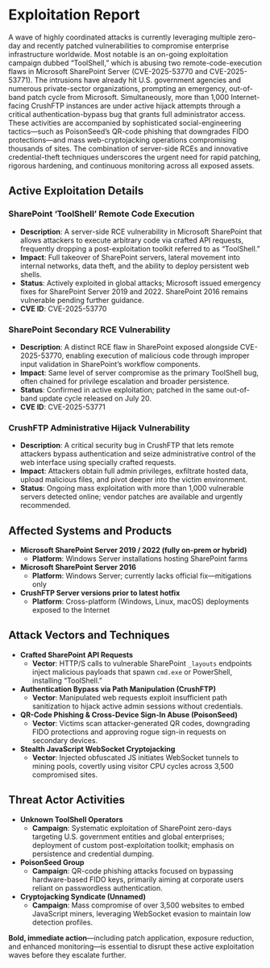 # Exploitation Report

A wave of highly coordinated attacks is currently leveraging multiple zero-day and recently patched vulnerabilities to compromise enterprise infrastructure worldwide. Most notable is an on-going exploitation campaign dubbed “ToolShell,” which is abusing two remote-code-execution flaws in Microsoft SharePoint Server (CVE-2025-53770 and CVE-2025-53771). The intrusions have already hit U.S. government agencies and numerous private-sector organizations, prompting an emergency, out-of-band patch cycle from Microsoft. Simultaneously, more than 1,000 Internet-facing CrushFTP instances are under active hijack attempts through a critical authentication-bypass bug that grants full administrator access. These activities are accompanied by sophisticated social-engineering tactics—such as PoisonSeed’s QR-code phishing that downgrades FIDO protections—and mass web-cryptojacking operations compromising thousands of sites. The combination of server-side RCEs and innovative credential-theft techniques underscores the urgent need for rapid patching, rigorous hardening, and continuous monitoring across all exposed assets.

## Active Exploitation Details

### SharePoint ‘ToolShell’ Remote Code Execution
- **Description**: A server-side RCE vulnerability in Microsoft SharePoint that allows attackers to execute arbitrary code via crafted API requests, frequently dropping a post-exploitation toolkit referred to as “ToolShell.”  
- **Impact**: Full takeover of SharePoint servers, lateral movement into internal networks, data theft, and the ability to deploy persistent web shells.  
- **Status**: Actively exploited in global attacks; Microsoft issued emergency fixes for SharePoint Server 2019 and 2022. SharePoint 2016 remains vulnerable pending further guidance.  
- **CVE ID**: CVE-2025-53770  

### SharePoint Secondary RCE Vulnerability
- **Description**: A distinct RCE flaw in SharePoint exposed alongside CVE-2025-53770, enabling execution of malicious code through improper input validation in SharePoint’s workflow components.  
- **Impact**: Same level of server compromise as the primary ToolShell bug, often chained for privilege escalation and broader persistence.  
- **Status**: Confirmed in active exploitation; patched in the same out-of-band update cycle released on July 20.  
- **CVE ID**: CVE-2025-53771  

### CrushFTP Administrative Hijack Vulnerability
- **Description**: A critical security bug in CrushFTP that lets remote attackers bypass authentication and seize administrative control of the web interface using specially crafted requests.  
- **Impact**: Attackers obtain full admin privileges, exfiltrate hosted data, upload malicious files, and pivot deeper into the victim environment.  
- **Status**: Ongoing mass exploitation with more than 1,000 vulnerable servers detected online; vendor patches are available and urgently recommended.  

## Affected Systems and Products

- **Microsoft SharePoint Server 2019 / 2022 (fully on-prem or hybrid)**  
  - **Platform**: Windows Server installations hosting SharePoint farms  
- **Microsoft SharePoint Server 2016**  
  - **Platform**: Windows Server; currently lacks official fix—mitigations only  
- **CrushFTP Server versions prior to latest hotfix**  
  - **Platform**: Cross-platform (Windows, Linux, macOS) deployments exposed to the Internet  

## Attack Vectors and Techniques

- **Crafted SharePoint API Requests**  
  - **Vector**: HTTP/S calls to vulnerable SharePoint `_layouts` endpoints inject malicious payloads that spawn `cmd.exe` or PowerShell, installing “ToolShell.”  
- **Authentication Bypass via Path Manipulation (CrushFTP)**  
  - **Vector**: Manipulated web requests exploit insufficient path sanitization to hijack active admin sessions without credentials.  
- **QR-Code Phishing & Cross-Device Sign-In Abuse (PoisonSeed)**  
  - **Vector**: Victims scan attacker-generated QR codes, downgrading FIDO protections and approving rogue sign-in requests on secondary devices.  
- **Stealth JavaScript WebSocket Cryptojacking**  
  - **Vector**: Injected obfuscated JS initiates WebSocket tunnels to mining pools, covertly using visitor CPU cycles across 3,500 compromised sites.  

## Threat Actor Activities

- **Unknown ToolShell Operators**  
  - **Campaign**: Systematic exploitation of SharePoint zero-days targeting U.S. government entities and global enterprises; deployment of custom post-exploitation toolkit; emphasis on persistence and credential dumping.  
- **PoisonSeed Group**  
  - **Campaign**: QR-code phishing attacks focused on bypassing hardware-based FIDO keys, primarily aiming at corporate users reliant on passwordless authentication.  
- **Cryptojacking Syndicate (Unnamed)**  
  - **Campaign**: Mass compromise of over 3,500 websites to embed JavaScript miners, leveraging WebSocket evasion to maintain low detection profiles.  

**Bold, immediate action**—including patch application, exposure reduction, and enhanced monitoring—is essential to disrupt these active exploitation waves before they escalate further.
